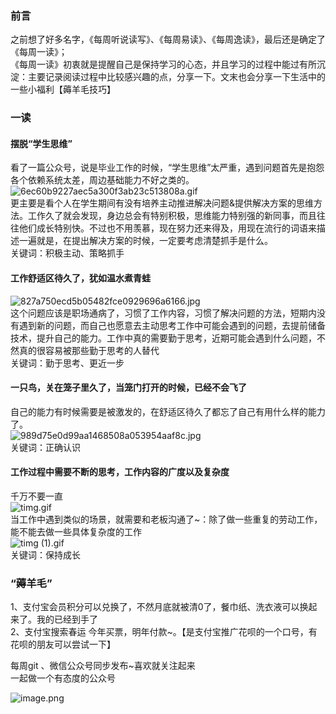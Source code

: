 <a name="6i6No"></a>
### 前言
之前想了好多名字，《每周听说读写》、《每周易读》、《每周逸读》，最后还是确定了《每周一读》；<br />《每周一读》初衷就是提醒自己是保持学习的心态，并且学习的过程中能过有所沉淀：主要记录阅读过程中比较感兴趣的点，分享一下。文末也会分享一下生活中的一些小福利【薅羊毛技巧】
<a name="viMq5"></a>
### 一读
<a name="zvm0A"></a>
#### 摆脱“学生思维”
看了一篇公众号，说是毕业工作的时候，“学生思维”太严重，遇到问题首先是抱怨各个依赖系统太差，周边基础能力不好之类的。<br />![6ec60b9227aec5a300f3ab23c513808a.gif](https://cdn.nlark.com/yuque/0/2019/gif/313624/1576715730988-27b0e74c-4cc8-45fa-bbc1-1cbbbebaa8ab.gif#align=left&display=inline&height=171&name=6ec60b9227aec5a300f3ab23c513808a.gif&originHeight=240&originWidth=240&size=52891&status=done&style=none&width=171)<br />更主要是看个人在学生期间有没有培养主动推进解决问题&提供解决方案的思维方法。工作久了就会发现，身边总会有特别积极，思维能力特别强的新同事，而且往往他们成长特别快。不过也不用羡慕，现在努力还来得及，用现在流行的词语来描述一遍就是，在提出解决方案的时候，一定要考虑清楚抓手是什么。<br />关键词：积极主动、策略抓手
<a name="kfwXd"></a>
#### 工作舒适区待久了，犹如温水煮青蛙
![827a750ecd5b05482fce0929696a6166.jpg](https://cdn.nlark.com/yuque/0/2019/jpeg/313624/1576716377007-f4720a2f-f650-46fe-8456-a0bca18a619f.jpeg#align=left&display=inline&height=252&name=827a750ecd5b05482fce0929696a6166.jpg&originHeight=371&originWidth=500&size=28460&status=done&style=none&width=340)<br />这个问题应该是职场通病了，习惯了工作内容，习惯了解决问题的方法，短期内没有遇到新的问题，而自己也愿意去主动思考工作中可能会遇到的问题，去提前储备技术，提升自己的能力。工作中真的需要勤于思考，近期可能会遇到什么问题，不然真的很容易被那些勤于思考的人替代<br />关键词：勤于思考、更近一步

<a name="3AtBj"></a>
#### 一只鸟，关在笼子里久了，当笼门打开的时候，已经不会飞了
自己的能力有时候需要是被激发的，在舒适区待久了都忘了自己有用什么样的能力了。<br />![989d75e0d99aa1468508a053954aaf8c.jpg](https://cdn.nlark.com/yuque/0/2019/jpeg/313624/1576716874660-74423ff7-5f3c-400b-a871-9b440d3df303.jpeg#align=left&display=inline&height=288&name=989d75e0d99aa1468508a053954aaf8c.jpg&originHeight=423&originWidth=500&size=65292&status=done&style=none&width=340)<br />关键词：正确认识
<a name="n3A8L"></a>
#### 工作过程中需要不断的思考，工作内容的广度以及复杂度
千万不要一直<br />![timg.gif](https://cdn.nlark.com/yuque/0/2019/gif/313624/1576717399386-400d18fd-12ff-4aac-afc0-6b80c050b01b.gif#align=left&display=inline&height=271&name=timg.gif&originHeight=764&originWidth=960&size=369666&status=done&style=none&width=340)<br />当工作中遇到类似的场景，就需要和老板沟通了~：除了做一些重复的劳动工作，能不能去做一些具体复杂度的工作<br />![timg (1).gif](https://cdn.nlark.com/yuque/0/2019/gif/313624/1576721361826-8c14bf20-30be-43d8-bed5-14d2d2368fab.gif#align=left&display=inline&height=108&name=timg%20%281%29.gif&originHeight=108&originWidth=200&size=4544&status=done&style=none&width=200)<br />关键词：保持成长

<a name="x4mx9"></a>
### “薅羊毛”
1、支付宝会员积分可以兑换了，不然月底就被清0了，餐巾纸、洗衣液可以换起来了。我的已经到手了<br />2、支付宝搜索春运 今年买票，明年付款~。【是支付宝推广花呗的一个口号，有花呗的朋友可以尝试一下】


每周git 、微信公众号同步发布~喜欢就关注起来<br />一起做一个有态度的公众号

![image.png](https://cdn.nlark.com/yuque/0/2019/png/313624/1576721852166-3ca8da00-5f20-4b34-99b5-7a6dc485d818.png#align=left&display=inline&height=244&name=image.png&originHeight=488&originWidth=662&size=132320&status=done&style=none&width=331)

